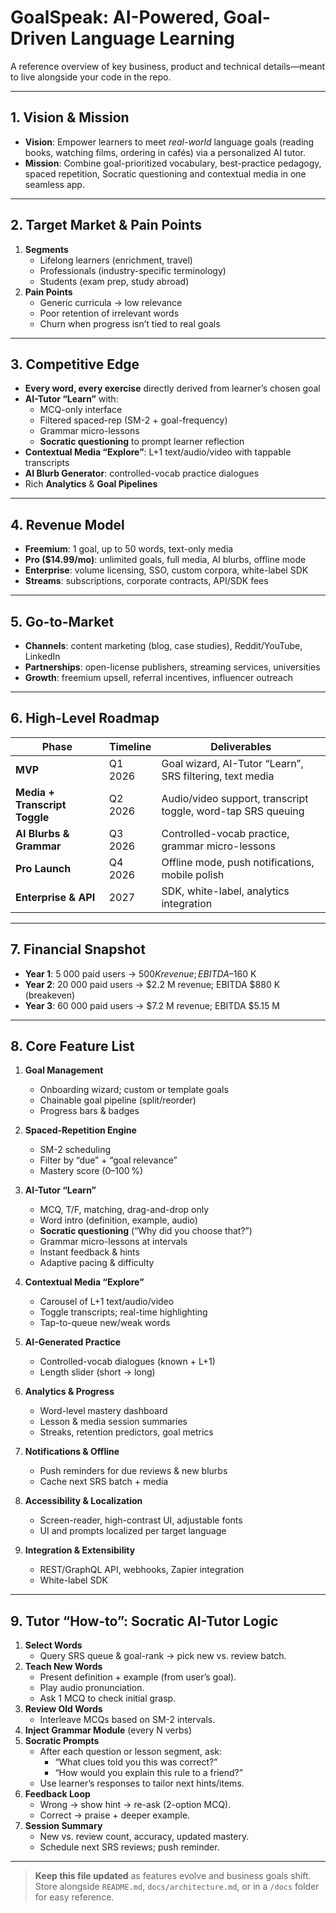 # GoalSpeak: AI-Powered, Goal-Driven Language Learning

A reference overview of key business, product and technical details—meant to live alongside your code in the repo.

---

## 1. Vision & Mission

- **Vision**: Empower learners to meet *real-world* language goals (reading books, watching films, ordering in cafés) via a personalized AI tutor.  
- **Mission**: Combine goal-prioritized vocabulary, best-practice pedagogy, spaced repetition, Socratic questioning and contextual media in one seamless app.

---

## 2. Target Market & Pain Points

1. **Segments**  
   - Lifelong learners (enrichment, travel)  
   - Professionals (industry-specific terminology)  
   - Students (exam prep, study abroad)  
2. **Pain Points**  
   - Generic curricula → low relevance  
   - Poor retention of irrelevant words  
   - Churn when progress isn’t tied to real goals  

---

## 3. Competitive Edge

- **Every word, every exercise** directly derived from learner’s chosen goal  
- **AI-Tutor “Learn”** with:  
  - MCQ-only interface  
  - Filtered spaced-rep (SM-2 + goal-frequency)  
  - Grammar micro-lessons  
  - **Socratic questioning** to prompt learner reflection  
- **Contextual Media “Explore”**: L+1 text/audio/video with tappable transcripts  
- **AI Blurb Generator**: controlled-vocab practice dialogues  
- Rich **Analytics** & **Goal Pipelines**

---

## 4. Revenue Model

- **Freemium**: 1 goal, up to 50 words, text-only media  
- **Pro ($14.99/mo)**: unlimited goals, full media, AI blurbs, offline mode  
- **Enterprise**: volume licensing, SSO, custom corpora, white-label SDK  
- **Streams**: subscriptions, corporate contracts, API/SDK fees

---

## 5. Go-to-Market

- **Channels**: content marketing (blog, case studies), Reddit/YouTube, LinkedIn  
- **Partnerships**: open-license publishers, streaming services, universities  
- **Growth**: freemium upsell, referral incentives, influencer outreach

---

## 6. High-Level Roadmap

| Phase                         | Timeline   | Deliverables                                                  |
| ----------------------------- | ---------- | ------------------------------------------------------------- |
| **MVP**                       | Q1 2026    | Goal wizard, AI-Tutor “Learn”, SRS filtering, text media      |
| **Media + Transcript Toggle** | Q2 2026    | Audio/video support, transcript toggle, word-tap SRS queuing  |
| **AI Blurbs & Grammar**       | Q3 2026    | Controlled-vocab practice, grammar micro-lessons              |
| **Pro Launch**                | Q4 2026    | Offline mode, push notifications, mobile polish              |
| **Enterprise & API**          | 2027       | SDK, white-label, analytics integration                       |

---

## 7. Financial Snapshot

- **Year 1**: 5 000 paid users → $500 K revenue; EBITDA –$160 K  
- **Year 2**: 20 000 paid users → $2.2 M revenue; EBITDA $880 K (breakeven)  
- **Year 3**: 60 000 paid users → $7.2 M revenue; EBITDA $5.15 M  

---

## 8. Core Feature List

1. **Goal Management**  
   - Onboarding wizard; custom or template goals  
   - Chainable goal pipeline (split/reorder)  
   - Progress bars & badges  

2. **Spaced-Repetition Engine**  
   - SM-2 scheduling  
   - Filter by “due” + “goal relevance”  
   - Mastery score (0–100 %)  

3. **AI-Tutor “Learn”**  
   - MCQ, T/F, matching, drag-and-drop only  
   - Word intro (definition, example, audio)  
   - **Socratic questioning** (“Why did you choose that?”)  
   - Grammar micro-lessons at intervals  
   - Instant feedback & hints  
   - Adaptive pacing & difficulty  

4. **Contextual Media “Explore”**  
   - Carousel of L+1 text/audio/video  
   - Toggle transcripts; real-time highlighting  
   - Tap-to-queue new/weak words  

5. **AI-Generated Practice**  
   - Controlled-vocab dialogues (known + L+1)  
   - Length slider (short → long)  

6. **Analytics & Progress**  
   - Word-level mastery dashboard  
   - Lesson & media session summaries  
   - Streaks, retention predictors, goal metrics  

7. **Notifications & Offline**  
   - Push reminders for due reviews & new blurbs  
   - Cache next SRS batch + media  

8. **Accessibility & Localization**  
   - Screen-reader, high-contrast UI, adjustable fonts  
   - UI and prompts localized per target language  

9. **Integration & Extensibility**  
   - REST/GraphQL API, webhooks, Zapier integration  
   - White-label SDK

---

## 9. Tutor “How-to”: Socratic AI-Tutor Logic

1. **Select Words**  
   - Query SRS queue & goal-rank → pick new vs. review batch.  
2. **Teach New Words**  
   - Present definition + example (from user’s goal).  
   - Play audio pronunciation.  
   - Ask 1 MCQ to check initial grasp.  
3. **Review Old Words**  
   - Interleave MCQs based on SM-2 intervals.  
4. **Inject Grammar Module** (every N verbs)  
5. **Socratic Prompts**  
   - After each question or lesson segment, ask:  
     - “What clues told you this was correct?”  
     - “How would you explain this rule to a friend?”  
   - Use learner’s responses to tailor next hints/items.  
6. **Feedback Loop**  
   - Wrong → show hint → re-ask (2-option MCQ).  
   - Correct → praise + deeper example.  
7. **Session Summary**  
   - New vs. review count, accuracy, updated mastery.  
   - Schedule next SRS reviews; push reminder.

---

> **Keep this file updated** as features evolve and business goals shift.  
> Store alongside `README.md`, `docs/architecture.md`, or in a `/docs` folder for easy reference.  
